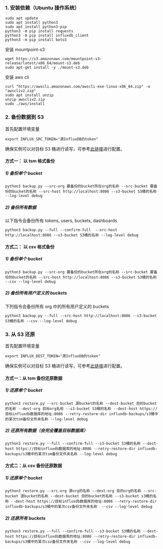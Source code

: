 ### 1. 安装依赖（Ubuntu 操作系统）

```
sudo apt update
sudo apt install python3
sudo apt install python3-pip
python3 -m pip install requests
python3 -m pip install influxdb_client
python3 -m pip install boto3
```

安装 mountpoint-s3

```
wget https://s3.amazonaws.com/mountpoint-s3-release/latest/x86_64/mount-s3.deb
sudo apt-get install -y ./mount-s3.deb
```

安装 aws cli

```
curl "https://awscli.amazonaws.com/awscli-exe-linux-x86_64.zip" -o "awscliv2.zip"
sudo apt install unzip
unzip awscliv2.zip
sudo ./aws/install
```

### 2. 备份数据到 S3

首先配置环境变量

```
export INFLUX_SRC_TOKEN="源InfluxDB的token"
```

确保实例可以对目标 S3 桶进行读写，可参考[此链接](https://repost.aws/zh-Hans/knowledge-center/ec2-instance-access-s3-bucket)进行配置。

#### 方式一： 以 tsm 格式备份

##### 1) 备份单个 bucket

```
python3 backup.py --src-org 要备份的bucket所在org的名称 --src-bucket 要备份的bucket的名称 --src-host http://localhost:8086 --s3-bucket S3桶的名称 --log-level debug
```

##### 2) 备份所有数据

以下指令会备份所有 tokens, users, buckets, dashboards

```
python3 backup.py --full --confirm-full  --src-host http://localhost:8086 --s3-bucket S3桶的名称 --log-level debug
```

#### 方式二： 以 csv 格式备份

##### 1) 备份单个 bucket

```
python3 backup.py --src-org 要备份的bucket所在org的名称 --src-bucket 要备份的bucket的名称 --src-host http://localhost:8086 --s3-bucket S3桶的名称 --csv --log-level debug
```

##### 2) 备份所有用户定义的 buckets

下列指令会备份所有 org 中的所有用户定义的 buckets

```
python3 backup.py --full --src-host http://localhost:8086 --s3-bucket S3桶的名称 --csv --log-level debug
```

### 3. 从 S3 还原

首先配置环境变量

```
export INFLUX_DEST_TOKEN="源InfluxDB的token"
```

确保实例可以对目标 S3 桶进行读写，可参考[此链接](https://repost.aws/zh-Hans/knowledge-center/ec2-instance-access-s3-bucket)进行配置。

#### 方式一：从 tsm 备份还原数据

##### 1) 还原单个 bucket

```
python3 restore.py --src-bucket 源bucket的名称 --dest-bucket 目的bucket的名称 --dest-org 目标org名称 --s3-bucket S3桶的名称 --dest-host https://目标influxdb数据库的地址:8086 --retry-restore-dir influxdb-backups/s3桶中的某次tsm备份文件夹名称 --log-level debug
```

##### 2) 还原所有数据（会完全覆盖目标数据库）

```
python3 restore.py --full --confirm-full --s3-bucket S3桶的名称 --dest-host https://目标influxdb数据库的地址:8086 --retry-restore-dir influxdb-backups/s3桶中的某次tsm备份文件夹名称 --log-level debug
```

#### 方式二：从 csv 备份还原数据

##### 1) 还原单个 bucket

```
python3 restore.py --src-org 源org的名称 --dest-org 目的org的名称 --src-bucket 源bucket的名称 --dest-bucket 目的bucket的名称 --s3-bucket s3桶的名称 --dest-host https://目标influxdb数据库的地址:8086 --retry-restore-dir influxdb-backups/s3桶中的某次csv备份文件夹名称  --csv --log-level debug
```

##### 2) 还原所有 buckets

```
python3 restore.py --full --confirm-full --s3-bucket S3桶的名称 --dest-host https://目标influxdb数据库的地址:8086 --retry-restore-dir influxdb-backups/s3桶中的某次csv备份文件夹名称 --csv --log-level debug
```
